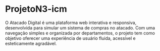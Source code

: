 # ProjetoN3-icm
O Atacado Digital é uma plataforma web interativa e responsiva, desenvolvida para simular um sistema de compras no atacado. Com uma navegação simples e organizada por departamentos, o projeto tem como objetivo oferecer uma experiência de usuário fluida, acessível e esteticamente agradável.
